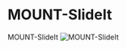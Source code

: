 # MOUNT-SlideIt
MOUNT-SlideIt
![MOUNT-SlideIt](https://github.com/kranthikumarkaranam/MOUNT-SlideIt/assets/109801522/ecccd036-24f6-4087-bc65-733b969aafa5)

